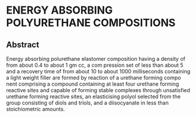 # ENERGY ABSORBING POLYURETHANE COMPOSITIONS

## Abstract
Energy absorbing polurethane elastomer composition having a density of from about 0.4 to about 1 gm cc, a com pression set of less than about 5 and a recovery time of from about 10 to about 1000 milliseconds containing a light weight filler are formed by reaction of a urethane forming compo nent comprising a compound containing at least four urethane forming reactive sites and capable of forming stable complexes through unsatisfied urethane forming reactive sites, an elasticising polyol selected from the group consisting of diols and triols, and a diisocyanate in less than stoichiometric amounts.